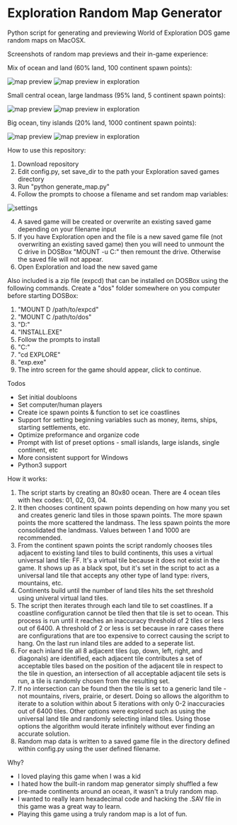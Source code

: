 # Exploration Random Map Generator
Python script for generating and previewing World of Exploration DOS game random maps on MacOSX.

Screenshots of random map previews and their in-game experience:

Mix of ocean and land (60% land, 100 continent spawn points):

![map preview](https://raw.githubusercontent.com/calebfreeman/exp_mapper/master/screenshots/map_preview.png)
![map preview in exploration](https://raw.githubusercontent.com/calebfreeman/exp_mapper/master/screenshots/map_preview_exp.png)

Small central ocean, large landmass (95% land, 5 continent spawn points):

![map preview](https://raw.githubusercontent.com/calebfreeman/exp_mapper/master/screenshots/small_ocean_preview.png)
![map preview in exploration](https://raw.githubusercontent.com/calebfreeman/exp_mapper/master/screenshots/small_ocean_game.png)

Big ocean, tiny islands (20% land, 1000 continent spawn points):

![map preview](https://raw.githubusercontent.com/calebfreeman/exp_mapper/master/screenshots/islands_preview.png)
![map preview in exploration](https://raw.githubusercontent.com/calebfreeman/exp_mapper/master/screenshots/small_islands_game.png)


How to use this repository:

1. Download repository
2. Edit config.py, set save_dir to the path your Exploration saved games directory
2. Run "python generate_map.py"
3. Follow the prompts to choose a filename and set random map variables:

![settings](https://raw.githubusercontent.com/calebfreeman/exp_mapper/master/screenshots/settings.png)


4. A saved game will be created or overwrite an existing saved game depending on your filename input
5. If you have Exploration open and the file is a new saved game file (not overwriting an existing saved game) then you will need to unmount the C drive in DOSBox "MOUNT -u C:" then remount the drive. Otherwise the saved file will not appear.
6. Open Exploration and load the new saved game

Also included is a zip file (expcd) that can be installed on DOSBox using the following commands. Create a "dos" folder somewhere on you computer before starting DOSBox:

1. "MOUNT D /path/to/expcd"
2. "MOUNT C /path/to/dos"
3. "D:"
4. "INSTALL.EXE"
5. Follow the prompts to install
6. "C:"
7. "cd EXPLORE"
8. "exp.exe"
9. The intro screen for the game should appear, click to continue.

Todos

* Set initial doubloons
* Set computer/human players
* Create ice spawn points & function to set ice coastlines
* Support for setting beginning variables such as money, items, ships, starting settlements, etc.
* Optimize preformance and organize code
* Prompt with list of preset options - small islands, large islands, single continent, etc
* More consistent support for Windows
* Python3 support

How it works:

1. The script starts by creating an 80x80 ocean. There are 4 ocean tiles with hex codes: 01, 02, 03, 04.
2. It then chooses continent spawn points depending on how many you set and creates generic land tiles in those spawn points. The more spawn points the more scattered the landmass. The less spawn points the more consolidated the landmass. Values between 1 and 1000 are recommended.
3. From the continent spawn points the script randomly chooses tiles adjacent to existing land tiles to build continents, this uses a virtual universal land tile: FF. It's a virtual tile because it does not exist in the game. It shows up as a black spot, but it's set in the script to act as a universal land tile that accepts any other type of land type: rivers, mountains, etc.
4. Continents build until the number of land tiles hits the set threshold using univeral virtual land tiles.
5. The script then iterates through each land tile to set coastlines. If a coastline configuration cannot be tiled then that tile is set to ocean. This process is run until it reaches an inaccuracy threshold of 2 tiles or less out of 6400. A threshold of 2 or less is set because in rare cases there are configurations that are too expensive to correct causing the script to hang. On the last run inland tiles are added to a seperate list.
6. For each inland tile all 8 adjacent tiles (up, down, left, right, and diagonals) are identified, each adjacent tile contributes a set of acceptable tiles based on the position of the adjacent tile in respect to the tile in question, an intersection of all acceptable adjacent tile sets is run, a tile is randomly chosen from the resulting set.
7. If no intersection can be found then the tile is set to a generic land tile - not mountains, rivers, prairie, or desert. Doing so allows the algorithm to iterate to a solution within about 5 iterations with only 0-2 inaccuracies out of 6400 tiles. Other options were explored such as using the universal land tile and randomly selecting inland tiles. Using those options the algorithm would iterate infinitely without ever finding an accurate solution.
8. Random map data is written to a saved game file in the directory defined within config.py using the user defined filename.

Why?

* I loved playing this game when I was a kid
* I hated how the built-in random map generator simply shuffled a few pre-made continents around an ocean, it wasn't a truly random map.
* I wanted to really learn hexadecimal code and hacking the .SAV file in this game was a great way to learn.
* Playing this game using a truly random map is a lot of fun.
